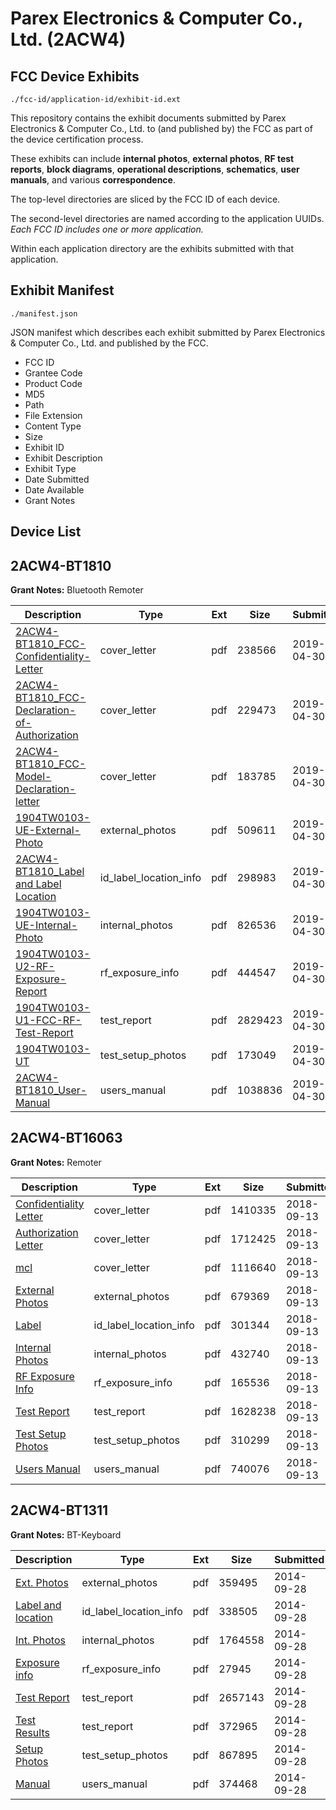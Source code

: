# Parex Electronics & Computer Co., Ltd. (2ACW4)
## FCC Device Exhibits

```
./fcc-id/application-id/exhibit-id.ext
```

This repository contains the exhibit documents submitted by Parex Electronics & Computer Co., Ltd. to (and published by) the FCC as part of the device certification process.

These exhibits can include **internal photos**, **external photos**, **RF test reports**, **block diagrams**, **operational descriptions**, **schematics**, **user manuals**, and various **correspondence**.

The top-level directories are sliced by the FCC ID of each device.

The second-level directories are named according to the application UUIDs. *Each FCC ID includes one or more application.*

Within each application directory are the exhibits submitted with that application. 

## Exhibit Manifest

```
./manifest.json
```

JSON manifest which describes each exhibit submitted by Parex Electronics & Computer Co., Ltd. and published by the FCC.

- FCC ID
- Grantee Code
- Product Code
- MD5
- Path
- File Extension
- Content Type
- Size
- Exhibit ID
- Exhibit Description
- Exhibit Type
- Date Submitted
- Date Available
- Grant Notes

## Device List
## 2ACW4-BT1810
**Grant Notes:** Bluetooth Remoter

| Description | Type | Ext | Size | Submitted | Available |
| ----------- | ---- | --- | ---- | --------- | --------- |
| [2ACW4-BT1810_FCC-Confidentiality-Letter](2ACW4-BT1810/a94de1b21304dfe96ff508bbda2389c7/4258774.pdf) | cover_letter | pdf | 238566 | 2019-04-30 | 2019-04-30 |
| [2ACW4-BT1810_FCC-Declaration-of-Authorization](2ACW4-BT1810/a94de1b21304dfe96ff508bbda2389c7/4258775.pdf) | cover_letter | pdf | 229473 | 2019-04-30 | 2019-04-30 |
| [2ACW4-BT1810_FCC-Model-Declaration-letter](2ACW4-BT1810/a94de1b21304dfe96ff508bbda2389c7/4258776.pdf) | cover_letter | pdf | 183785 | 2019-04-30 | 2019-04-30 |
| [1904TW0103-UE-External-Photo](2ACW4-BT1810/a94de1b21304dfe96ff508bbda2389c7/4258782.pdf) | external_photos | pdf | 509611 | 2019-04-30 | 2019-04-30 |
| [2ACW4-BT1810_Label and Label Location](2ACW4-BT1810/a94de1b21304dfe96ff508bbda2389c7/4258803.pdf) | id_label_location_info | pdf | 298983 | 2019-04-30 | 2019-04-30 |
| [1904TW0103-UE-Internal-Photo](2ACW4-BT1810/a94de1b21304dfe96ff508bbda2389c7/4258783.pdf) | internal_photos | pdf | 826536 | 2019-04-30 | 2019-04-30 |
| [1904TW0103-U2-RF-Exposure-Report](2ACW4-BT1810/a94de1b21304dfe96ff508bbda2389c7/4258781.pdf) | rf_exposure_info | pdf | 444547 | 2019-04-30 | 2019-04-30 |
| [1904TW0103-U1-FCC-RF-Test-Report](2ACW4-BT1810/a94de1b21304dfe96ff508bbda2389c7/4258780.pdf) | test_report | pdf | 2829423 | 2019-04-30 | 2019-04-30 |
| [1904TW0103-UT](2ACW4-BT1810/a94de1b21304dfe96ff508bbda2389c7/4258784.pdf) | test_setup_photos | pdf | 173049 | 2019-04-30 | 2019-04-30 |
| [2ACW4-BT1810_User-Manual](2ACW4-BT1810/a94de1b21304dfe96ff508bbda2389c7/4258785.pdf) | users_manual | pdf | 1038836 | 2019-04-30 | 2019-04-30 |
## 2ACW4-BT16063
**Grant Notes:** Remoter

| Description | Type | Ext | Size | Submitted | Available |
| ----------- | ---- | --- | ---- | --------- | --------- |
| [Confidentiality Letter](2ACW4-BT16063/8e94d2d3cea9ed5778bdfb33aca0553a/4003743.pdf) | cover_letter | pdf | 1410335 | 2018-09-13 | 2018-09-13 |
| [Authorization Letter](2ACW4-BT16063/8e94d2d3cea9ed5778bdfb33aca0553a/4003744.pdf) | cover_letter | pdf | 1712425 | 2018-09-13 | 2018-09-13 |
| [mcl](2ACW4-BT16063/8e94d2d3cea9ed5778bdfb33aca0553a/4003745.pdf) | cover_letter | pdf | 1116640 | 2018-09-13 | 2018-09-13 |
| [External Photos](2ACW4-BT16063/8e94d2d3cea9ed5778bdfb33aca0553a/4003751.pdf) | external_photos | pdf | 679369 | 2018-09-13 | 2018-09-13 |
| [Label](2ACW4-BT16063/8e94d2d3cea9ed5778bdfb33aca0553a/4003746.pdf) | id_label_location_info | pdf | 301344 | 2018-09-13 | 2018-09-13 |
| [Internal Photos](2ACW4-BT16063/8e94d2d3cea9ed5778bdfb33aca0553a/4003752.pdf) | internal_photos | pdf | 432740 | 2018-09-13 | 2018-09-13 |
| [RF Exposure Info](2ACW4-BT16063/8e94d2d3cea9ed5778bdfb33aca0553a/4003755.pdf) | rf_exposure_info | pdf | 165536 | 2018-09-13 | 2018-09-13 |
| [Test Report](2ACW4-BT16063/8e94d2d3cea9ed5778bdfb33aca0553a/4003754.pdf) | test_report | pdf | 1628238 | 2018-09-13 | 2018-09-13 |
| [Test Setup Photos](2ACW4-BT16063/8e94d2d3cea9ed5778bdfb33aca0553a/4003753.pdf) | test_setup_photos | pdf | 310299 | 2018-09-13 | 2018-09-13 |
| [Users Manual](2ACW4-BT16063/8e94d2d3cea9ed5778bdfb33aca0553a/4003747.pdf) | users_manual | pdf | 740076 | 2018-09-13 | 2018-09-13 |
## 2ACW4-BT1311
**Grant Notes:** BT-Keyboard

| Description | Type | Ext | Size | Submitted | Available |
| ----------- | ---- | --- | ---- | --------- | --------- |
| [Ext. Photos](2ACW4-BT1311/25576446527c83ee25172d80f2d09eaf/2403494.pdf) | external_photos | pdf | 359495 | 2014-09-28 | 2014-10-16 |
| [Label and location](2ACW4-BT1311/25576446527c83ee25172d80f2d09eaf/2403495.pdf) | id_label_location_info | pdf | 338505 | 2014-09-28 | 2014-10-16 |
| [Int. Photos](2ACW4-BT1311/25576446527c83ee25172d80f2d09eaf/2403496.pdf) | internal_photos | pdf | 1764558 | 2014-09-28 | 2014-10-16 |
| [Exposure info](2ACW4-BT1311/25576446527c83ee25172d80f2d09eaf/2403497.pdf) | rf_exposure_info | pdf | 27945 | 2014-09-28 | 2014-10-16 |
| [Test Report](2ACW4-BT1311/25576446527c83ee25172d80f2d09eaf/2403498.pdf) | test_report | pdf | 2657143 | 2014-09-28 | 2014-10-16 |
| [Test Results](2ACW4-BT1311/25576446527c83ee25172d80f2d09eaf/2403499.pdf) | test_report | pdf | 372965 | 2014-09-28 | 2014-10-16 |
| [Setup Photos](2ACW4-BT1311/25576446527c83ee25172d80f2d09eaf/2403500.pdf) | test_setup_photos | pdf | 867895 | 2014-09-28 | 2014-10-16 |
| [Manual](2ACW4-BT1311/25576446527c83ee25172d80f2d09eaf/2403501.pdf) | users_manual | pdf | 374468 | 2014-09-28 | 2014-10-16 |
